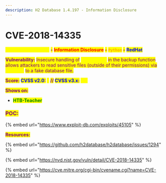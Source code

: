 ```yaml
---
description: H2 Database 1.4.197 - Information Disclosure
---
```


# CVE-2018-14335

<mark style="color:yellow;">**H2 Database 1.4.197**</mark> <mark style="color:purple;">**-**</mark>**&#x20;**<mark style="color:red;">**Information Disclosure**</mark> <mark style="color:purple;">**-**</mark>**&#x20;**<mark style="color:orange;">**`Python`**</mark>**&#x20;**<mark style="color:purple;">**-**</mark> <mark style="color:blue;">**RedHat**</mark>

<mark style="color:purple;">**Vulnerability:**</mark> <mark style="color:purple;"></mark><mark style="color:purple;">Insecure handling of</mark> <mark style="color:yellow;">permissions</mark> <mark style="color:purple;">in the backup function allows attackers to read sensitive files (outside of their permissions) via</mark> <mark style="color:yellow;">asymlink</mark> <mark style="color:purple;">to a fake database file.</mark>

<mark style="color:purple;">**Score:**</mark>**&#x20;**<mark style="color:blue;">**CVSS v2.0**</mark><mark style="color:purple;">**:**</mark>**&#x20;**<mark style="color:yellow;">**`4`**</mark>**&#x20;**<mark style="color:purple;">**//**</mark>**&#x20;**<mark style="color:blue;">**CVSS v3.x**</mark><mark style="color:purple;">**:**</mark>**&#x20;**<mark style="color:yellow;">**`6.5`**</mark>

<mark style="color:purple;">**Shows on:**</mark>&#x20;

* <mark style="color:green;">**HTB-Teacher**</mark>

### <mark style="color:purple;">POC:</mark>

{% embed url="https://www.exploit-db.com/exploits/45105" %}

<mark style="color:purple;">**Resources:**</mark>

{% embed url="https://github.com/h2database/h2database/issues/1294" %}

{% embed url="https://nvd.nist.gov/vuln/detail/CVE-2018-14335" %}

{% embed url="https://cve.mitre.org/cgi-bin/cvename.cgi?name=CVE-2018-14335" %}
